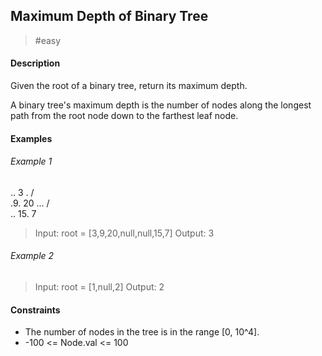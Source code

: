 ## Maximum Depth of Binary Tree

> #easy

#### Description

Given the root of a binary tree, return its maximum depth.

A binary tree's maximum depth is the number of nodes along the longest path from the root node down to the farthest leaf node.

#### Examples

###### Example 1

.. 3
. / \
.9. 20
... / \
.. 15. 7

> Input: root = [3,9,20,null,null,15,7]
> Output: 3

###### Example 2

> Input: root = [1,null,2]
> Output: 2

#### Constraints

-   The number of nodes in the tree is in the range [0, 10^4].
-   -100 <= Node.val <= 100
